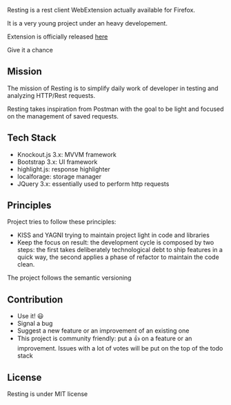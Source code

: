 Resting is a rest client WebExtension actually available for Firefox.

It is a very young project under an heavy developement.

Extension is officially released [here](https://addons.mozilla.org/en-US/firefox/addon/resting?src=external-github)

Give it a chance

## Mission
The mission of Resting is to simplify daily work of developer in testing and analyzing HTTP/Rest requests.

Resting takes inspiration from Postman with the goal to be light and focused on the management of saved requests.

## Tech Stack
* Knockout.js 3.x: MVVM framework
* Bootstrap 3.x: UI framework
* highlight.js: response highlighter
* localforage: storage manager
* JQuery 3.x:  essentially used to perform http requests

## Principles
Project tries to follow these principles:
* KISS and YAGNI trying to maintain project light in code and libraries
* Keep the focus on result: the development cycle is composed by two steps: the first takes deliberately technological debt to ship features in a quick way, the second applies a phase of refactor to maintain the code clean.

The project follows the semantic versioning

## Contribution

* Use it! :smiley:
* Signal a bug
* Suggest a new feature or an improvement of an existing one
* This project is community friendly: put a :+1: on a feature or an improvement. Issues with a lot of votes will be put on the top of the todo stack 

## License

Resting is under MIT license
